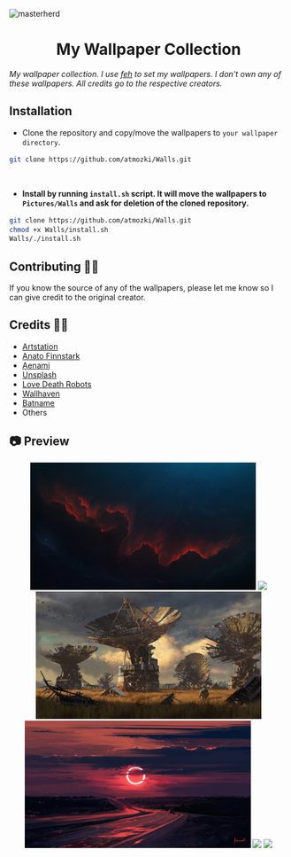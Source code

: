 ![masterherd](https://svg-banners.vercel.app/api?type=rainbow&text1=My%20Walls%20🌈&width=900&height=250)

<h1 align='center' >My Wallpaper Collection </h1>

_My wallpaper collection. I use [feh](https://feh.finalrewind.org/) to set my wallpapers. I don't own any of these wallpapers. All credits go to the respective creators._

## Installation

- Clone the repository and copy/move the wallpapers to `your wallpaper directory`.

```bash
git clone https://github.com/atmozki/Walls.git
```

<br>

- **Install by running `install.sh` script. It will move the wallpapers to `Pictures/Walls` and ask for deletion of the cloned repository.**

```bash
git clone https://github.com/atmozki/Walls.git
chmod +x Walls/install.sh
Walls/./install.sh
```

## Contributing 👨‍💻

If you know the source of any of the wallpapers, please let me know so I can give credit to the original creator.

## Credits 🧑‍🎨

- [Artstation](https://www.artstation.com/)
- [Anato Finnstark](https://www.artstation.com/anto-finnstark)
- [Aenami](https://www.artstation.com/aenamiart)
- [Unsplash](https://unsplash.com/)
- [Love Death Robots](https://www.netflix.com/title/80174608)
- [Wallhaven](https://wallhaven.cc/)
- [Batname](https://github.com/shajidhasan/batname)
- Others

## 📷 Preview

<p align='center' height='230px'>
<a><img height='230px' src='Desktop/00034.png'></a>
<a><img height='230px' src='Desktop/00160.png'></a>
<a><img height='230px' src='Desktop/wallhaven-nkyexq.jpg'></a>
<a><img height='230px' src='Desktop/alena-aenami-eclipse-1k.jpg'></a>
<a><img height='230px' src='Desktop/00164.png'></a>
<a><img height='230px' src='Desktop/cherry_wallpaper_desaturated.jpg'></a>
</p>
